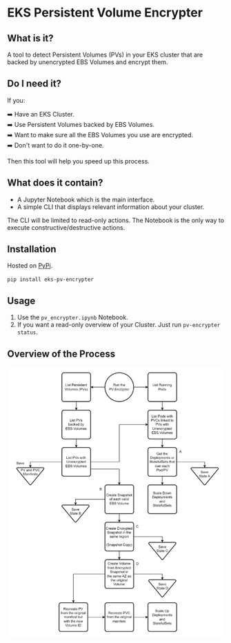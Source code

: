 # EKS Persistent Volume Encrypter

##  What is it?

A tool to detect Persistent Volumes (PVs) in your EKS cluster that are backed by
unencrypted EBS Volumes and encrypt them.

## Do I need it?

If you:

➡️ Have an EKS Cluster.  
➡️ Use Persistent Volumes backed by EBS Volumes.  
➡️ Want to make sure all the EBS Volumes you use are encrypted.  
➡️ Don't want to do it one-by-one.  

Then this tool will help you speed up this process.

## What does it contain?

* A Jupyter Notebook which is the main interface.
* A simple CLI that displays relevant information about your cluster.

The CLI will be limited to read-only actions. The Notebook is the only way to execute
constructive/destructive actions.

## Installation

Hosted on [PyPi](https://pypi.org/project/eks-pv-encrypter/).

`pip install eks-pv-encrypter`

## Usage

1. Use the `pv_encrypter.ipynb` Notebook.
2. If you want a read-only overview of your Cluster. Just run `pv-encrypter status`. 

## Overview of the Process

![Overview](ebs-pv-encrypter.jpg)
